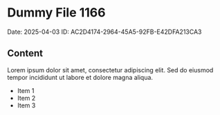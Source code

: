 # Dummy File 1166

Date: 2025-04-03
ID: AC2D4174-2964-45A5-92FB-E42DFA213CA3

## Content

Lorem ipsum dolor sit amet, consectetur adipiscing elit.
Sed do eiusmod tempor incididunt ut labore et dolore magna aliqua.

* Item 1
* Item 2
* Item 3
